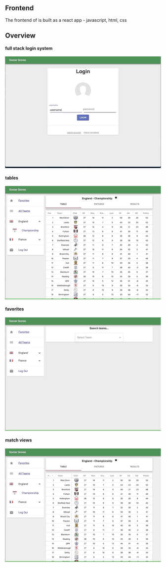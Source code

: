 ## Frontend
The frontend of is built as a react app - javascript, html, css

## Overview
#### full stack login system
![](gifs/loginSystem.gif)

#### tables
![](gifs/tables.gif)

#### favorites
![](gifs/favorites.gif)

#### match views
![](gifs/matchView.gif)